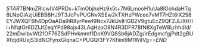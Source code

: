 $START$BNmZRIcwIV4PRDx+kTmObjhxHz9x5t+7N6LmooH1uUa8lOohdaHTq8LNpGlAzjUiEBB8HJ9T3JcPvPUGNvXSEw2kTXHzPWcee7vMT7HZt8iX258EYJWXQFBh4DpOaADa9iR8yrPewI9Ncx7JklJvIHGB2V9gtuEcZ9QFZJLiXtHIi+NfqtOr6DZIJfZeqYPd98ojs43LAqHzoO9N4R3DFR78fN8XgTeW8LrhhdId/22mDwIbvWl21OF76ZSdPHvkmmf1DoK9VQ6Sb6jADZg/IrEdgmcfgjPdt2gBUXfdjdRUxjS3ldNCFynxGlqnaC+PUGQ/3FY7Kfiini9M1WiIVg==$END$